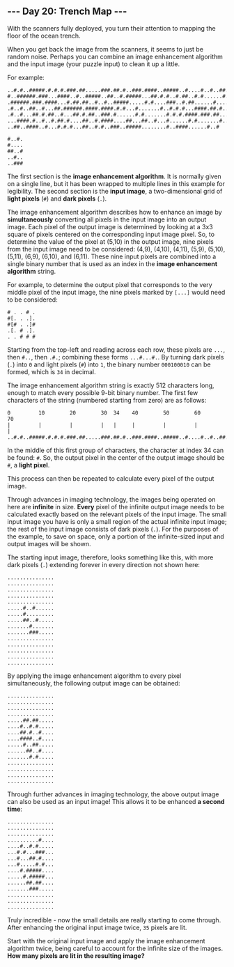 ## --- Day 20: Trench Map ---
With the scanners fully deployed, you turn their attention to mapping the floor of the ocean trench.
 
When you get back the image from the scanners, it seems to just be random noise. Perhaps you can combine an image enhancement algorithm and the input image (your puzzle input) to clean it up a little.
 
For example:
 
```
..#.#..#####.#.#.#.###.##.....###.##.#..###.####..#####..#....#..#..##..##
#..######.###...####..#..#####..##..#.#####...##.#.#..#.##..#.#......#.###
.######.###.####...#.##.##..#..#..#####.....#.#....###..#.##......#.....#.
.#..#..##..#...##.######.####.####.#.#...#.......#..#.#.#...####.##.#.....
.#..#...##.#.##..#...##.#.##..###.#......#.#.......#.#.#.####.###.##...#..
...####.#..#..#.##.#....##..#.####....##...##..#...#......#.#.......#.....
..##..####..#...#.#.#...##..#.#..###..#####........#..####......#..#

#..#.
#....
##..#
..#..
..###
```
 
The first section is the **image enhancement algorithm**. It is normally given on a single line, but it has been wrapped to multiple lines in this example for legibility. The second section is the **input image**, a two-dimensional grid of **light pixels** (`#`) and **dark pixels** (`.`).
 
The image enhancement algorithm describes how to enhance an image by **simultaneously** converting all pixels in the input image into an output image. Each pixel of the output image is determined by looking at a 3x3 square of pixels centered on the corresponding input image pixel. So, to determine the value of the pixel at (5,10) in the output image, nine pixels from the input image need to be considered: (4,9), (4,10), (4,11), (5,9), (5,10), (5,11), (6,9), (6,10), and (6,11). These nine input pixels are combined into a single binary number that is used as an index in the **image enhancement algorithm** string.
 
For example, to determine the output pixel that corresponds to the very middle pixel of the input image, the nine pixels marked by `[...]` would need to be considered:
 
```
# . . # .
#[. . .].
#[# . .]#
.[. # .].
. . # # #
```
 
Starting from the top-left and reading across each row, these pixels are `...`, then `#..`, then `.#.`; combining these forms `...#...#.`. By turning dark pixels (`.`) into `0` and light pixels (`#`) into `1`, the binary number `000100010` can be formed, which is `34` in decimal.
 
The image enhancement algorithm string is exactly 512 characters long, enough to match every possible 9-bit binary number. The first few characters of the string (numbered starting from zero) are as follows:
 
```
0         10        20        30  34    40        50        60        70
|         |         |         |   |     |         |         |         |
..#.#..#####.#.#.#.###.##.....###.##.#..###.####..#####..#....#..#..##..##
```
 
In the middle of this first group of characters, the character at index 34 can be found: `#`. So, the output pixel in the center of the output image should be `#`, a **light pixel**.
 
This process can then be repeated to calculate every pixel of the output image.
 
Through advances in imaging technology, the images being operated on here are **infinite** in size. **Every** pixel of the infinite output image needs to be calculated exactly based on the relevant pixels of the input image. The small input image you have is only a small region of the actual infinite input image; the rest of the input image consists of dark pixels (`.`). For the purposes of the example, to save on space, only a portion of the infinite-sized input and output images will be shown.
 
The starting input image, therefore, looks something like this, with more dark pixels (`.`) extending forever in every direction not shown here:
 
```
...............
...............
...............
...............
...............
.....#..#......
.....#.........
.....##..#.....
.......#.......
.......###.....
...............
...............
...............
...............
...............
```
 
By applying the image enhancement algorithm to every pixel simultaneously, the following output image can be obtained:
 
```
...............
...............
...............
...............
.....##.##.....
....#..#.#.....
....##.#..#....
....####..#....
.....#..##.....
......##..#....
.......#.#.....
...............
...............
...............
...............
```
 
Through further advances in imaging technology, the above output image can also be used as an input image! This allows it to be enhanced **a second time**:
 
```
...............
...............
...............
..........#....
....#..#.#.....
...#.#...###...
...#...##.#....
...#.....#.#...
....#.#####....
.....#.#####...
......##.##....
.......###.....
...............
...............
...............
```
 
Truly incredible - now the small details are really starting to come through. After enhancing the original input image twice, `35` pixels are lit.
 
Start with the original input image and apply the image enhancement algorithm twice, being careful to account for the infinite size of the images. **How many pixels are lit in the resulting image?**
 